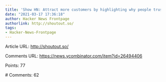```yaml
---
title: 'Show HN: Attract more customers by highlighting why people trust you'
date: "2021-03-17 17:36:18"
author: Hacker News Frontpage
authorlink: http://shoutout.so/
tags:
- Hacker-News-Frontpage
---
```


<p>Article URL: <a href="http://shoutout.so/">http://shoutout.so/</a></p>
<p>Comments URL: <a href="https://news.ycombinator.com/item?id=26494406">https://news.ycombinator.com/item?id=26494406</a></p>
<p>Points: 77</p>
<p># Comments: 62</p>
